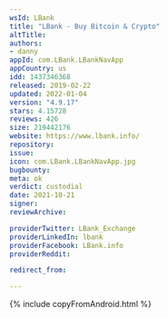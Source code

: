 ```yaml
---
wsId: LBank
title: "LBank - Buy Bitcoin & Crypto"
altTitle: 
authors:
- danny
appId: com.LBank.LBankNavApp
appCountry: us
idd: 1437346368
released: 2019-02-22
updated: 2022-01-04
version: "4.9.17"
stars: 4.15728
reviews: 426
size: 219442176
website: https://www.lbank.info/
repository: 
issue: 
icon: com.LBank.LBankNavApp.jpg
bugbounty: 
meta: ok
verdict: custodial
date: 2021-10-21
signer: 
reviewArchive:

providerTwitter: LBank_Exchange
providerLinkedIn: lbank
providerFacebook: LBank.info
providerReddit: 

redirect_from:

---
```


{% include copyFromAndroid.html %}
